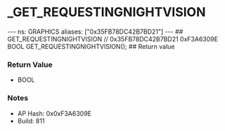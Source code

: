 # _GET_REQUESTINGNIGHTVISION

--- ns: GRAPHICS aliases: ["0x35FB78DC42B7BD21"] --- ## GET_REQUESTINGNIGHTVISION  // 0x35FB78DC42B7BD21 0xF3A6309E BOOL GET_REQUESTINGNIGHTVISION();   ## Return value

### Return Value
* BOOL

### Notes
* AP Hash: 0x0xF3A6309E
* Build: 811

